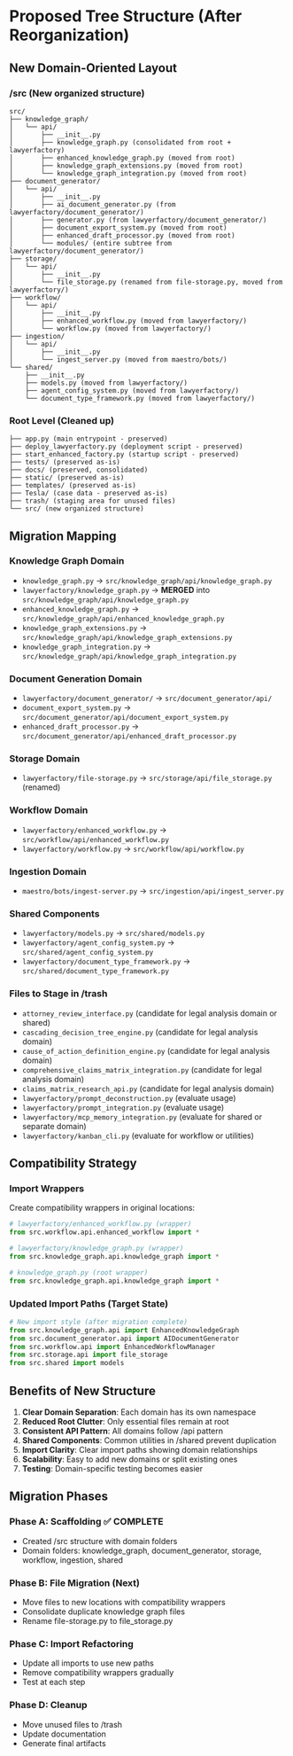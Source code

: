 # Proposed Tree Structure (After Reorganization)

## New Domain-Oriented Layout

### /src (New organized structure)
```
src/
├── knowledge_graph/
│   └── api/
│       ├── __init__.py
│       ├── knowledge_graph.py (consolidated from root + lawyerfactory)
│       ├── enhanced_knowledge_graph.py (moved from root)
│       ├── knowledge_graph_extensions.py (moved from root)
│       └── knowledge_graph_integration.py (moved from root)
├── document_generator/
│   └── api/
│       ├── __init__.py
│       ├── ai_document_generator.py (from lawyerfactory/document_generator/)
│       ├── generator.py (from lawyerfactory/document_generator/)
│       ├── document_export_system.py (moved from root)
│       ├── enhanced_draft_processor.py (moved from root)
│       └── modules/ (entire subtree from lawyerfactory/document_generator/)
├── storage/
│   └── api/
│       ├── __init__.py
│       └── file_storage.py (renamed from file-storage.py, moved from lawyerfactory/)
├── workflow/
│   └── api/
│       ├── __init__.py
│       ├── enhanced_workflow.py (moved from lawyerfactory/)
│       └── workflow.py (moved from lawyerfactory/)
├── ingestion/
│   └── api/
│       ├── __init__.py
│       └── ingest_server.py (moved from maestro/bots/)
└── shared/
    ├── __init__.py
    ├── models.py (moved from lawyerfactory/)
    ├── agent_config_system.py (moved from lawyerfactory/)
    └── document_type_framework.py (moved from lawyerfactory/)
```

### Root Level (Cleaned up)
```
├── app.py (main entrypoint - preserved)
├── deploy_lawyerfactory.py (deployment script - preserved)
├── start_enhanced_factory.py (startup script - preserved)
├── tests/ (preserved as-is)
├── docs/ (preserved, consolidated)
├── static/ (preserved as-is)
├── templates/ (preserved as-is)
├── Tesla/ (case data - preserved as-is)
├── trash/ (staging area for unused files)
└── src/ (new organized structure)
```

## Migration Mapping

### Knowledge Graph Domain
- `knowledge_graph.py` → `src/knowledge_graph/api/knowledge_graph.py`
- `lawyerfactory/knowledge_graph.py` → **MERGED** into `src/knowledge_graph/api/knowledge_graph.py`
- `enhanced_knowledge_graph.py` → `src/knowledge_graph/api/enhanced_knowledge_graph.py`
- `knowledge_graph_extensions.py` → `src/knowledge_graph/api/knowledge_graph_extensions.py`
- `knowledge_graph_integration.py` → `src/knowledge_graph/api/knowledge_graph_integration.py`

### Document Generation Domain
- `lawyerfactory/document_generator/` → `src/document_generator/api/`
- `document_export_system.py` → `src/document_generator/api/document_export_system.py`
- `enhanced_draft_processor.py` → `src/document_generator/api/enhanced_draft_processor.py`

### Storage Domain
- `lawyerfactory/file-storage.py` → `src/storage/api/file_storage.py` (renamed)

### Workflow Domain
- `lawyerfactory/enhanced_workflow.py` → `src/workflow/api/enhanced_workflow.py`
- `lawyerfactory/workflow.py` → `src/workflow/api/workflow.py`

### Ingestion Domain
- `maestro/bots/ingest-server.py` → `src/ingestion/api/ingest_server.py`

### Shared Components
- `lawyerfactory/models.py` → `src/shared/models.py`
- `lawyerfactory/agent_config_system.py` → `src/shared/agent_config_system.py`
- `lawyerfactory/document_type_framework.py` → `src/shared/document_type_framework.py`

### Files to Stage in /trash
- `attorney_review_interface.py` (candidate for legal analysis domain or shared)
- `cascading_decision_tree_engine.py` (candidate for legal analysis domain)
- `cause_of_action_definition_engine.py` (candidate for legal analysis domain)
- `comprehensive_claims_matrix_integration.py` (candidate for legal analysis domain)
- `claims_matrix_research_api.py` (candidate for legal analysis domain)
- `lawyerfactory/prompt_deconstruction.py` (evaluate usage)
- `lawyerfactory/prompt_integration.py` (evaluate usage)
- `lawyerfactory/mcp_memory_integration.py` (evaluate for shared or separate domain)
- `lawyerfactory/kanban_cli.py` (evaluate for workflow or utilities)

## Compatibility Strategy

### Import Wrappers
Create compatibility wrappers in original locations:

```python
# lawyerfactory/enhanced_workflow.py (wrapper)
from src.workflow.api.enhanced_workflow import *

# lawyerfactory/knowledge_graph.py (wrapper)
from src.knowledge_graph.api.knowledge_graph import *

# knowledge_graph.py (root wrapper)
from src.knowledge_graph.api.knowledge_graph import *
```

### Updated Import Paths (Target State)
```python
# New import style (after migration complete)
from src.knowledge_graph.api import EnhancedKnowledgeGraph
from src.document_generator.api import AIDocumentGenerator
from src.workflow.api import EnhancedWorkflowManager
from src.storage.api import file_storage
from src.shared import models
```

## Benefits of New Structure

1. **Clear Domain Separation**: Each domain has its own namespace
2. **Reduced Root Clutter**: Only essential files remain at root
3. **Consistent API Pattern**: All domains follow /api pattern
4. **Shared Components**: Common utilities in /shared prevent duplication
5. **Import Clarity**: Clear import paths showing domain relationships
6. **Scalability**: Easy to add new domains or split existing ones
7. **Testing**: Domain-specific testing becomes easier

## Migration Phases

### Phase A: Scaffolding ✅ COMPLETE
- Created /src structure with domain folders
- Domain folders: knowledge_graph, document_generator, storage, workflow, ingestion, shared

### Phase B: File Migration (Next)
- Move files to new locations with compatibility wrappers
- Consolidate duplicate knowledge graph files
- Rename file-storage.py to file_storage.py

### Phase C: Import Refactoring
- Update all imports to use new paths
- Remove compatibility wrappers gradually
- Test at each step

### Phase D: Cleanup
- Move unused files to /trash
- Update documentation
- Generate final artifacts